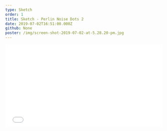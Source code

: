 ```yaml
---
type: Sketch
order: 1
title: Sketch - Perlin Noise Dots 2
date: 2019-07-02T16:51:00.000Z
github: None
poster: /img/screen-shot-2019-07-02-at-5.28.20-pm.jpg
---
```

<iframe height="265" style="width: 100%;" scrolling="no" title="Sketches - Perlin Noise Dots 2" src="//codepen.io/oajmeredith23/embed/XLqgOL/?height=265&theme-id=light&default-tab=result" frameborder="no" allowtransparency="true" allowfullscreen="true">

  See the Pen <a href='https://codepen.io/oajmeredith23/pen/XLqgOL/'>Sketches - Perlin Noise Dots 2</a> by Oliver Meredith

  (<a href='https://codepen.io/oajmeredith23'>@oajmeredith23</a>) on <a href='https://codepen.io'>CodePen</a>.

</iframe>
